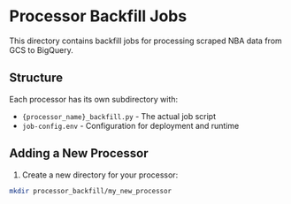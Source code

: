 # Processor Backfill Jobs

This directory contains backfill jobs for processing scraped NBA data from GCS to BigQuery.

## Structure

Each processor has its own subdirectory with:
- `{processor_name}_backfill.py` - The actual job script
- `job-config.env` - Configuration for deployment and runtime

## Adding a New Processor

1. Create a new directory for your processor:
```bash
mkdir processor_backfill/my_new_processor